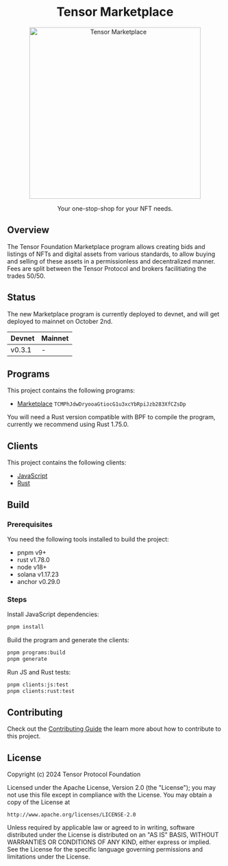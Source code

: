 <h1 align="center">
  Tensor Marketplace
</h1>
<p align="center">
  <img width="400" alt="Tensor Marketplace" src="https://github.com/tensor-foundation/marketplace/assets/729235/9e209493-0829-4688-a629-c3bb62eb24ca" />
</p>
<p align="center">
  Your one-stop-shop for your NFT needs.
</p>

## Overview

The Tensor Foundation Marketplace program allows creating bids and listings of NFTs and digital assets from various standards, to allow buying and
selling of these assets in a permissionless and decentralized manner. Fees are split between the Tensor Protocol and brokers facilitiating the trades 50/50.

## Status

The new Marketplace program is currently deployed to devnet, and will get deployed to mainnet on October 2nd.

| Devnet | Mainnet |
| ------ | ------- |
| v0.3.1 | -       |

## Programs

This project contains the following programs:

- [Marketplace](./programs/marketplace/README.md) `TCMPhJdwDryooaGtiocG1u3xcYbRpiJzb283XfCZsDp`

You will need a Rust version compatible with BPF to compile the program, currently we recommend using Rust 1.75.0.

## Clients

This project contains the following clients:

- [JavaScript](./clients/js/README.md)
- [Rust](./clients/rust/README.md)

## Build

### Prerequisites

You need the following tools installed to build the project:

- pnpm v9+
- rust v1.78.0
- node v18+
- solana v1.17.23
- anchor v0.29.0

### Steps

Install JavaScript dependencies:

```bash
pnpm install
```

Build the program and generate the clients:

```bash
pnpm programs:build
pnpm generate
```

Run JS and Rust tests:

```bash
pnpm clients:js:test
pnpm clients:rust:test
```

## Contributing

Check out the [Contributing Guide](./CONTRIBUTING.md) the learn more about how to contribute to this project.

## License

Copyright (c) 2024 Tensor Protocol Foundation

Licensed under the Apache License, Version 2.0 (the "License");
you may not use this file except in compliance with the License.
You may obtain a copy of the License at

    http://www.apache.org/licenses/LICENSE-2.0

Unless required by applicable law or agreed to in writing, software
distributed under the License is distributed on an "AS IS" BASIS,
WITHOUT WARRANTIES OR CONDITIONS OF ANY KIND, either express or implied.
See the License for the specific language governing permissions and
limitations under the License.

